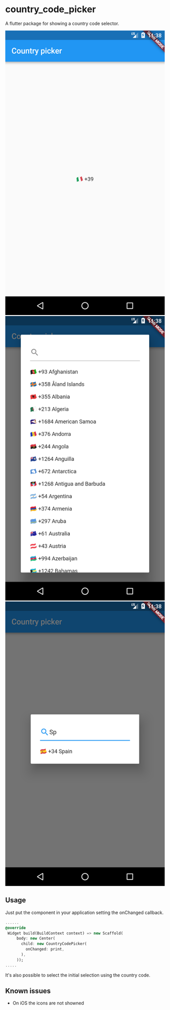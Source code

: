 # country_code_picker

A flutter package for showing a country code selector.

![Screenshot](screenshots/screen1.png)
![Screenshot](screenshots/screen2.png)
![Screenshot](screenshots/screen3.png)

## Usage

Just put the component in your application setting the onChanged callback.

 ```dart
 ......
 @override
  Widget build(BuildContext context) => new Scaffold(
      body: new Center(
        child: new CountryCodePicker(
          onChanged: print,
        ),
      ));
.....
 ```

 It's also possible to select the initial selection using the country code.

## Known issues

- On iOS the icons are not showned